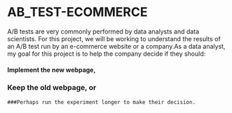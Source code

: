 # AB_TEST-ECOMMERCE

A/B tests are very commonly performed by data analysts and data scientists. For this project, we will be working to understand the results of an A/B test run by an e-commerce website or a company.As a data analyst, my goal for this project is to help the company decide if they should:

   #### Implement the new webpage,
   ### Keep the old webpage, or
    ###Perhaps run the experiment longer to make their decision.

